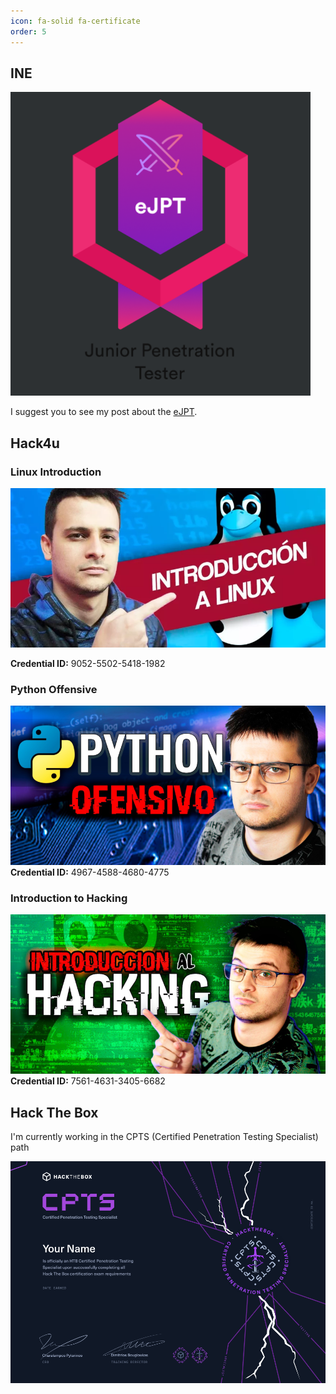 ```yaml
---
icon: fa-solid fa-certificate
order: 5
---
```


## INE 
![](/assets/img/Anexos/eJPT.png)


I suggest you to see my post about the [eJPT](/posts/Review-eJPT/).

## Hack4u 

### Linux Introduction
![](/assets/img/Anexos/introduccionalinux.webp)

**Credential ID:** 9052-5502-5418-1982

### Python Offensive

![](/assets/img/Anexos/offensivepython.webp)
**Credential ID:** 4967-4588-4680-4775

### Introduction to Hacking

![](/assets/img/Anexos/hacking.webp)
**Credential ID:** 7561-4631-3405-6682

## Hack The Box
I'm currently working in the CPTS (Certified Penetration Testing Specialist) path

![](/assets/img/Anexos/CPTS.png)